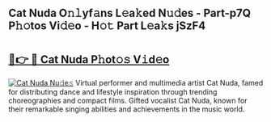 ## Cat Nuda O𝚗𝚕yf𝚊ns L𝚎a𝚔ed N𝚞𝚍es - Part-p7Q P𝚑𝚘tos Vi𝚍𝚎o - H𝚘𝚝 Part L𝚎a𝚔s jSzF4

# <h2><a href="http://kfbzqls.oniu.top/?m=Cat+Nuda">🔗👉 🔴 Cat Nuda P𝚑ot𝚘𝚜 V𝚒d𝚎o</a></h2>

[![Cat Nuda Nu𝚍e𝚜](https://i.imgur.com/0qMVB7G.gif)](http://kfbzqls.oniu.top/?m=Cat+Nuda)
Virtual performer and multimedia artist Cat Nuda, famed for distributing dance and lifestyle inspiration through trending choreographies and compact films. Gifted vocalist Cat Nuda, known for their remarkable singing abilities and achievements in the music world.  
